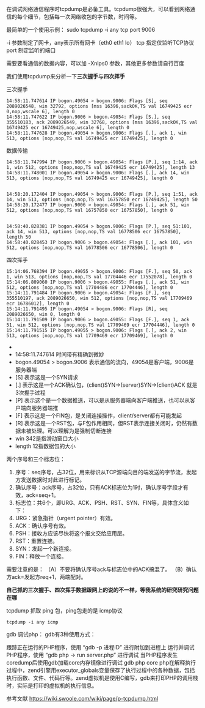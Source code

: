 在调试网络通信程序时tcpdump是必备工具。tcpdump很强大，可以看到网络通信的每个细节，包括每一次网络收包的字节数，时间等。

最简单的一个使用示例：
	sudo tcpdump -i any tcp port 9006

-i 参数制定了网卡，any表示所有网卡（eth0  eth1 lo）
tcp 指定仅监听TCP协议
port 制定监听的端口

需要要看通信的数据内容，可以加 -Xnlps0 参数，其他更多参数请自行百度

我们使用tcpdump来分析一下**三次握手**与**四次挥手**

三次握手	

	14:58:11.747614 IP bogon.49054 > bogon.9006: Flags [S], seq 2089026548, win 32792, options [mss 16396,sackOK,TS val 16749425 ecr 0,nop,wscale 6], length 0
	14:58:11.747622 IP bogon.9006 > bogon.49054: Flags [S.], seq 355510183, ack 2089026549, win 32768, options [mss 16396,sackOK,TS val 16749425 ecr 16749425,nop,wscale 6], length 0
	14:58:11.747628 IP bogon.49054 > bogon.9006: Flags [.], ack 1, win 513, options [nop,nop,TS val 16749425 ecr 16749425], length 0

数据传输

	14:58:11.747994 IP bogon.9006 > bogon.49054: Flags [P.], seq 1:14, ack 1, win 512, options [nop,nop,TS val 16749425 ecr 16749425], length 13
	14:58:11.748001 IP bogon.49054 > bogon.9006: Flags [.], ack 14, win 513, options [nop,nop,TS val 16749425 ecr 16749425], length 0
	
	
	14:58:20.172404 IP bogon.49054 > bogon.9006: Flags [P.], seq 1:51, ack 14, win 513, options [nop,nop,TS val 16757850 ecr 16749425], length 50
	14:58:20.172477 IP bogon.9006 > bogon.49054: Flags [.], ack 51, win 512, options [nop,nop,TS val 16757850 ecr 16757850], length 0
	
	
	14:58:40.828381 IP bogon.49054 > bogon.9006: Flags [P.], seq 51:101, ack 14, win 513, options [nop,nop,TS val 16778506 ecr 16757850], length 50
	14:58:40.828453 IP bogon.9006 > bogon.49054: Flags [.], ack 101, win 512, options [nop,nop,TS val 16778506 ecr 16778506], length 0
	

四次挥手
	
	15:14:06.768394 IP bogon.49055 > bogon.9006: Flags [F.], seq 50, ack 1, win 513, options [nop,nop,TS val 17704446 ecr 17552078], length 0
	15:14:06.809060 IP bogon.9006 > bogon.49055: Flags [.], ack 51, win 512, options [nop,nop,TS val 17704486 ecr 17704446], length 0
	15:14:11.791484 IP bogon.9006 > bogon.49054: Flags [F.], seq 355510197, ack 2089026650, win 512, options [nop,nop,TS val 17709469 ecr 16786012], length 0
	15:14:11.791495 IP bogon.49054 > bogon.9006: Flags [R], seq 2089026650, win 0, length 0
	15:14:11.791509 IP bogon.9006 > bogon.49055: Flags [F.], seq 1, ack 51, win 512, options [nop,nop,TS val 17709469 ecr 17704446], length 0
	15:14:11.791515 IP bogon.49055 > bogon.9006: Flags [.], ack 2, win 513, options [nop,nop,TS val 17709469 ecr 17709469], length 0

- 
- 14:58:11.747614 时间带有精确到微妙
- bogon.49054 > bogon.9006 表示通信的流向，49054是客户端，9006是服务器端
- [S] 表示这是一个SYN请求
- [.] 表示这是一个ACK确认包，(client)SYN->(server)SYN->(client)ACK 就是3次握手过程
- [P] 表示这个是一个数据推送，可以是从服务器端向客户端推送，也可以从客户端向服务器端推
- [F] 表示这是一个FIN包，是关闭连接操作，client/server都有可能发起
- [R] 表示这是一个RST包，与F包作用相同，但RST表示连接关闭时，仍然有数据未被处理。可以理解为是强制切断连接
- win 342是指滑动窗口大小
- length 12指数据包的大小

两个序号和三个标志位：

1. 序号：seq序号，占32位，用来标识从TCP源端向目的端发送的字节流，发起方发送数据时对此进行标记。
1. 确认序号：ack序号，占32位，只有ACK标志位为1时，确认序号字段才有效，ack=seq+1。
1. 标志位：共6个，即URG、ACK、PSH、RST、SYN、FIN等，具体含义如下：
1. URG：紧急指针（urgent pointer）有效。
1. ACK：确认序号有效。
1. PSH：接收方应该尽快将这个报文交给应用层。
1. RST：重置连接。
1. SYN：发起一个新连接。
1. FIN：释放一个连接。

 需要注意的是：
  （A）不要将确认序号ack与标志位中的ACK搞混了。
  （B）确认方ack=发起方req+1，两端配对。


**自己抓的三次握手、四次挥手数据跟网上的说的不一样，等我系统的研究研究问题在哪**


tcpdump 抓取 ping 包，ping包走的是 icmp协议
	
	tcpdump -i any icmp





gdb 调试php：
gdb有3种使用方式：

跟踪正在运行的PHP程序，使用 “gdb -p 进程ID” 进行附加到进程上
运行并调试PHP程序，使用 “gdb php -> run server.php” 进行调试
当PHP程序发生coredump后使用gdb加载core内存镜像进行调试 gdb php core
php在解释执行过程中，zend引擎用executor_globals变量保存了执行过程中的各种数据，包括执行函数、文件、代码行等。zend虚拟机是使用C编写，gdb来打印PHP的调用栈时，实际是打印的虚拟机的执行信息。



参考文献 https://wiki.swoole.com/wiki/page/p-tcpdump.html